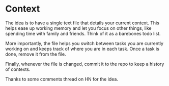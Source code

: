 # Context

The idea is to have a single text file that details your current context. This helps ease up working memory and let you focus on other things, like spending time with family and friends. Think of it as a barebones todo list.

More importantly, the file helps you switch between tasks you are currently working on and keeps track of where you are in each task. Once a task is done, remove it from the file.

Finally, whenever the file is changed, commit it to the repo to keep a history of contexts.

Thanks to some comments thread on HN for the idea.
